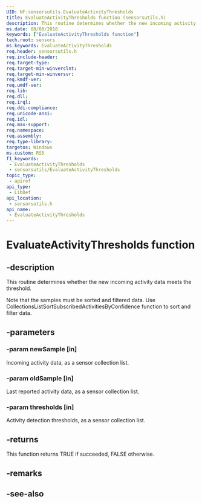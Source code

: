 ```yaml
---
UID: NF:sensorsutils.EvaluateActivityThresholds
title: EvaluateActivityThresholds function (sensorsutils.h)
description: This routine determines whether the new incoming activity data meets the threshold.
ms.date: 08/08/2018
keywords: ["EvaluateActivityThresholds function"]
tech.root: sensors
ms.keywords: EvaluateActivityThresholds
req.header: sensorsutils.h
req.include-header: 
req.target-type: 
req.target-min-winverclnt: 
req.target-min-winversvr: 
req.kmdf-ver: 
req.umdf-ver: 
req.lib: 
req.dll: 
req.irql: 
req.ddi-compliance: 
req.unicode-ansi: 
req.idl: 
req.max-support: 
req.namespace: 
req.assembly: 
req.type-library: 
targetos: Windows
ms.custom: RS5
f1_keywords:
 - EvaluateActivityThresholds
 - sensorsutils/EvaluateActivityThresholds
topic_type:
 - apiref
api_type:
 - LibDef
api_location:
 - sensorsutils.h
api_name:
 - EvaluateActivityThresholds
---
```


# EvaluateActivityThresholds function


## -description

This routine determines whether the new incoming activity data meets the threshold.

Note that the samples must be sorted and filtered data. Use CollectionsListSortSubscribedActivitiesByConfidence function to sort and filter data.

## -parameters

### -param newSample [in]

Incoming activity data, as a sensor collection list.

### -param oldSample [in]

Last reported activity data, as a sensor collection list.

### -param thresholds [in]

Activity detection thresholds, as a sensor collection list.

## -returns

This function returns TRUE if succeeded, FALSE otherwise.

## -remarks

## -see-also

